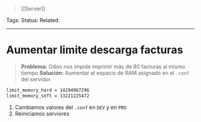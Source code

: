> [[Server]]

Tags: 
Status: 
Related: 

___

# Aumentar limite descarga facturas

> **Problema:** Odoo nos impide imprimir más de 80 facturas al mismo tiempo
> **Solución:** Aumentar el espacio de RAM asignado en el `.conf` del servidor

```sh
limit_memory_hard = 14294967296
limit_memory_soft = 13221225472
```

1. Cambiamos valores del `.conf` en `DEV` y en `PRO`
2. Reiniciamos serviores